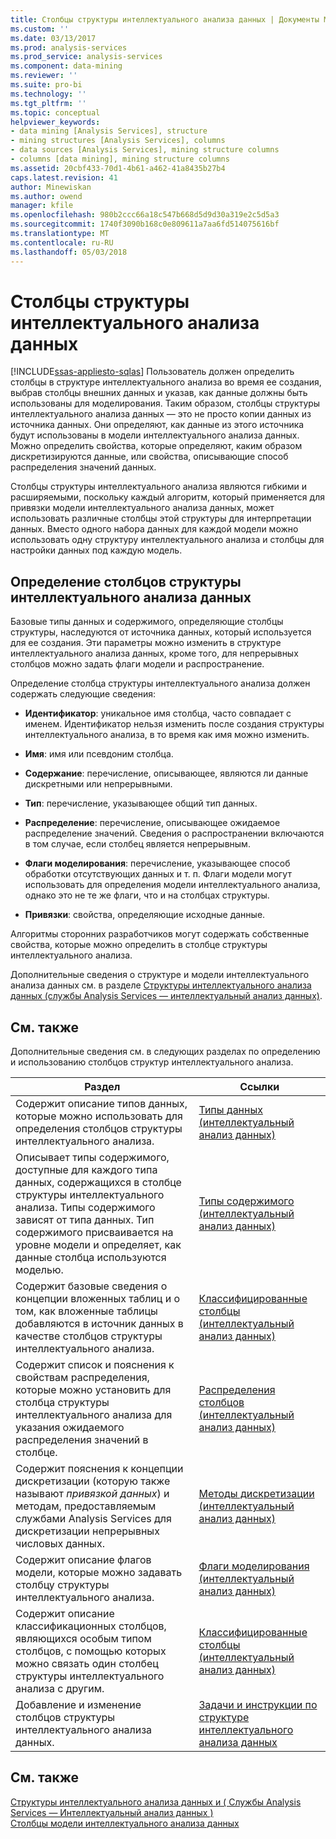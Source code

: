 ```yaml
---
title: Столбцы структуры интеллектуального анализа данных | Документы Microsoft
ms.custom: ''
ms.date: 03/13/2017
ms.prod: analysis-services
ms.prod_service: analysis-services
ms.component: data-mining
ms.reviewer: ''
ms.suite: pro-bi
ms.technology: ''
ms.tgt_pltfrm: ''
ms.topic: conceptual
helpviewer_keywords:
- data mining [Analysis Services], structure
- mining structures [Analysis Services], columns
- data sources [Analysis Services], mining structure columns
- columns [data mining], mining structure columns
ms.assetid: 20cbf433-70d1-4b61-a462-41a8435b27b4
caps.latest.revision: 41
author: Minewiskan
ms.author: owend
manager: kfile
ms.openlocfilehash: 980b2ccc66a18c547b668d5d9d30a319e2c5d5a3
ms.sourcegitcommit: 1740f3090b168c0e809611a7aa6fd514075616bf
ms.translationtype: MT
ms.contentlocale: ru-RU
ms.lasthandoff: 05/03/2018
---
```

# <a name="mining-structure-columns"></a>Столбцы структуры интеллектуального анализа данных
[!INCLUDE[ssas-appliesto-sqlas](../../includes/ssas-appliesto-sqlas.md)]
  Пользователь должен определить столбцы в структуре интеллектуального анализа во время ее создания, выбрав столбцы внешних данных и указав, как данные должны быть использованы для моделирования. Таким образом, столбцы структуры интеллектуального анализа данных — это не просто копии данных из источника данных. Они определяют, как данные из этого источника будут использованы в модели интеллектуального анализа данных. Можно определить свойства, которые определяют, каким образом дискретизируются данные, или свойства, описывающие способ распределения значений данных.  
  
 Столбцы структуры интеллектуального анализа являются гибкими и расширяемыми, поскольку каждый алгоритм, который применяется для привязки модели интеллектуального анализа данных, может использовать различные столбцы этой структуры для интерпретации данных. Вместо одного набора данных для каждой модели можно использовать одну структуру интеллектуального анализа и столбцы для настройки данных под каждую модель.  
  
## <a name="defining-mining-structure-columns"></a>Определение столбцов структуры интеллектуального анализа данных  
 Базовые типы данных и содержимого, определяющие столбцы структуры, наследуются от источника данных, который используется для ее создания. Эти параметры можно изменить в структуре интеллектуального анализа данных, кроме того, для непрерывных столбцов можно задать флаги модели и распространение.  
  
 Определение столбца структуры интеллектуального анализа должен содержать следующие сведения:  
  
-   **Идентификатор**: уникальное имя столбца, часто совпадает с именем. Идентификатор нельзя изменить после создания структуры интеллектуального анализа, в то время как имя можно изменить.  
  
-   **Имя**: имя или псевдоним столбца.  
  
-   **Содержание**: перечисление, описывающее, являются ли данные дискретными или непрерывными.  
  
-   **Тип**: перечисление, указывающее общий тип данных.  
  
-   **Распределение**: перечисление, описывающее ожидаемое распределение значений. Сведения о распространении включаются в том случае, если столбец является непрерывным.  
  
-   **Флаги моделирования**: перечисление, указывающее способ обработки отсутствующих данных и т. п. Флаги модели могут использовать для определения модели интеллектуального анализа, однако это не те же флаги, что и на столбцах структуры.  
  
-   **Привязки**: свойства, определяющие исходные данные.  
  
 Алгоритмы сторонних разработчиков могут содержать собственные свойства, которые можно определить в столбце структуры интеллектуального анализа.  
  
 Дополнительные сведения о структуре и модели интеллектуального анализа данных см. в разделе [Структуры интеллектуального анализа данных (службы Analysis Services — интеллектуальный анализ данных)](../../analysis-services/data-mining/mining-structures-analysis-services-data-mining.md).  
  
## <a name="related-content"></a>См. также  
 Дополнительные сведения см. в следующих разделах по определению и использованию столбцов структур интеллектуального анализа.  
  
|Раздел|Ссылки|  
|-----------|-----------|  
|Содержит описание типов данных, которые можно использовать для определения столбцов структуры интеллектуального анализа.|[Типы данных (интеллектуальный анализ данных)](../../analysis-services/data-mining/data-types-data-mining.md)|  
|Описывает типы содержимого, доступные для каждого типа данных, содержащихся в столбце структуры интеллектуального анализа. Типы содержимого зависят от типа данных. Тип содержимого присваивается на уровне модели и определяет, как данные столбца используются моделью.|[Типы содержимого (интеллектуальный анализ данных)](../../analysis-services/data-mining/content-types-data-mining.md)|  
|Содержит базовые сведения о концепции вложенных таблиц и о том, как вложенные таблицы добавляются в источник данных в качестве столбцов структуры интеллектуального анализа.|[Классифицированные столбцы (интеллектуальный анализ данных)](../../analysis-services/data-mining/classified-columns-data-mining.md)|  
|Содержит список и пояснения к свойствам распределения, которые можно установить для столбца структуры интеллектуального анализа для указания ожидаемого распределения значений в столбце.|[Распределения столбцов (интеллектуальный анализ данных)](../../analysis-services/data-mining/column-distributions-data-mining.md)|  
|Содержит пояснения к концепции дискретизации (которую также называют *привязкой данных*) и методам, предоставляемым службами Analysis Services для дискретизации непрерывных числовых данных.|[Методы дискретизации (интеллектуальный анализ данных)](../../analysis-services/data-mining/discretization-methods-data-mining.md)|  
|Содержит описание флагов модели, которые можно задавать столбцу структуры интеллектуального анализа.|[Флаги моделирования (интеллектуальный анализ данных)](../../analysis-services/data-mining/modeling-flags-data-mining.md)|  
|Содержит описание классификационных столбцов, являющихся особым типом столбцов, с помощью которых можно связать один столбец структуры интеллектуального анализа с другим.|[Классифицированные столбцы (интеллектуальный анализ данных)](../../analysis-services/data-mining/classified-columns-data-mining.md)|  
|Добавление и изменение столбцов структуры интеллектуального анализа данных.|[Задачи и инструкции по структуре интеллектуального анализа данных](../../analysis-services/data-mining/mining-structure-tasks-and-how-tos.md)|  
  
## <a name="see-also"></a>См. также  
 [Структуры интеллектуального анализа данных и &#40; Службы Analysis Services — Интеллектуальный анализ данных &#41;](../../analysis-services/data-mining/mining-structures-analysis-services-data-mining.md)   
 [Столбцы модели интеллектуального анализа данных](../../analysis-services/data-mining/mining-model-columns.md)  
  
  
